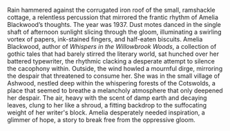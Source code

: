 Rain hammered against the corrugated iron roof of the small, ramshackle cottage, a relentless percussion that mirrored the frantic rhythm of Amelia Blackwood’s thoughts.  The year was 1937.  Dust motes danced in the single shaft of afternoon sunlight slicing through the gloom, illuminating a swirling vortex of papers, ink-stained fingers, and half-eaten biscuits.  Amelia Blackwood, author of *Whispers in the Willowbrook Woods*, a collection of gothic tales that had barely stirred the literary world, sat hunched over her battered typewriter, the rhythmic clacking a desperate attempt to silence the cacophony within.  Outside, the wind howled a mournful dirge, mirroring the despair that threatened to consume her.  She was in the small village of Ashwood, nestled deep within the whispering forests of the Cotswolds, a place that seemed to breathe a melancholy atmosphere that only deepened her despair.  The air, heavy with the scent of damp earth and decaying leaves, clung to her like a shroud, a fitting backdrop to the suffocating weight of her writer's block.  Amelia desperately needed inspiration, a glimmer of hope, a story to break free from the oppressive gloom.
